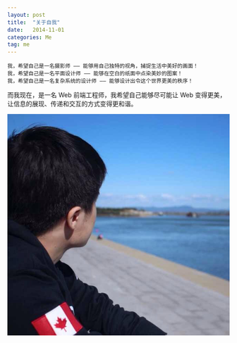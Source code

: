 ```yaml
---
layout: post
title:  "关于自我"
date:   2014-11-01
categories: Me
tag: me
---
```


	我，希望自己是一名摄影师 —— 能够用自己独特的视角，捕捉生活中美好的画面！
	我，希望自己是一名平面设计师 —— 能够在空白的纸面中点染美妙的图案！
	我，希望自己是一名复杂系统的设计师 —— 能够设计出令这个世界更美的秩序！

而我现在，是一名 Web 前端工程师，我希望自己能够尽可能让 Web 变得更美，让信息的展现、传递和交互的方式变得更和谐。

![Intro](/img/articles/2014-11-01-intro.JPG)